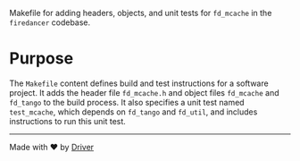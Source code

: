 <!--------------------------------------------------------------------------------->
<!-- IMPORTANT: This file is auto-generated by Driver (https://driver.ai). -------->
<!-- Manual edits may be overwritten on future commits. --------------------------->
<!--------------------------------------------------------------------------------->

Makefile for adding headers, objects, and unit tests for `fd_mcache` in the `firedancer` codebase.

# Purpose
The `Makefile` content defines build and test instructions for a software project. It adds the header file `fd_mcache.h` and object files `fd_mcache` and `fd_tango` to the build process. It also specifies a unit test named `test_mcache`, which depends on `fd_tango` and `fd_util`, and includes instructions to run this unit test.

---
Made with ❤️ by [Driver](https://www.driver.ai/)